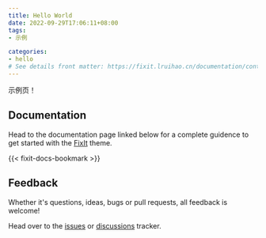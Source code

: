 ```yaml
---
title: Hello World
date: 2022-09-29T17:06:11+08:00
tags:
- 示例

categories:
- hello
# See details front matter: https://fixit.lruihao.cn/documentation/content-management/introduction/#front-matter
---
```


示例页！

<!--more-->

## Documentation

Head to the documentation page linked below for a complete guidence to get started with the [FixIt](https://github.com/hugo-fixit/FixIt) theme.

{{< fixit-docs-bookmark >}}

## Feedback

Whether it's questions, ideas, bugs or pull requests, all feedback is welcome!

Head over to the [issues](https://github.com/hugo-fixit/FixIt/issues) or [discussions](https://github.com/hugo-fixit/FixIt/discussions) tracker.
